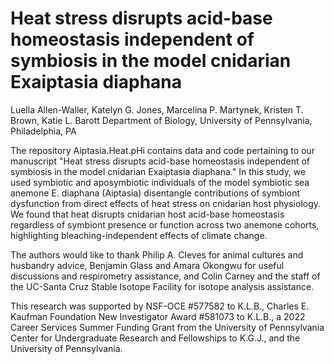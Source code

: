 # Heat stress disrupts acid-base homeostasis independent of symbiosis in the model cnidarian Exaiptasia diaphana
Luella Allen-Waller, Katelyn G. Jones, Marcelina P. Martynek, Kristen T. Brown, Katie L. Barott
Department of Biology, University of Pennsylvania, Philadelphia, PA

The repository Aiptasia.Heat.pHi contains data and code pertaining to our manuscript "Heat stress disrupts acid-base homeostasis independent of symbiosis in the model cnidarian Exaiptasia diaphana." In this study, we used symbiotic and aposymbiotic individuals of the model symbiotic sea anemone E. diaphana (Aiptasia) disentangle contributions of symbiont dysfunction from direct effects of heat stress on cnidarian host physiology. We found that heat disrupts cnidarian host acid-base homeostasis regardless of symbiont presence or function across two anemone cohorts, highlighting bleaching-independent effects of climate change.

The authors would like to thank Philip A. Cleves for animal cultures and husbandry advice, Benjamin Glass and Amara Okongwu for useful discussions and respirometry assistance, and Colin Carney and the staff of the UC-Santa Cruz Stable Isotope Facility for isotope analysis assistance.

This research was supported by NSF-OCE #577582 to K.L.B., Charles E. Kaufman Foundation New Investigator Award #581073 to K.L.B., a 2022 Career Services Summer Funding Grant from the University of Pennsylvania Center for Undergraduate Research and Fellowships to K.G.J., and the University of Pennsylvania. 
